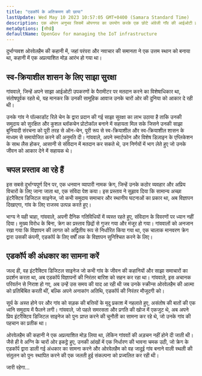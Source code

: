 ```yaml
---
title: "एडकॉर्प के अतिक्रमण की छाया"
lastUpdate: Wed May 10 2023 10:57:05 GMT+0400 (Samara Standard Time)
description: एक ओपन अनुभव जिसमें ओपनगव का उपयोग करके एक छोटे अंग्रेजी गाँव की आईओटी इंफ्रास्ट्रक्चर का प्रबंधन किया जाता है।
metaOptions: [सीखें]
defaultName: OpenGov for managing the IoT infrastructure
---
```


<LessonImages src="opengov-for-iot/opengov-intro.gif" alt="image" imageClasses="mb full" />

<RoboAcademyText fWeight="500">दुर्भाग्यवश ओरवेलहैम की कहानी में, जहां परंपरा और नवाचार की समानता ने एक उत्तम स्थान को बनाया था, कहानी में एक अप्रत्याशित मोड़ आरंभ हो गया था।
</RoboAcademyText>

## स्व-क्रियाशील शासन के लिए साझा सुरक्षा

गांववाले, जिन्हें अपने साझा आईओटी उपकरणों के पैरामीटर पर मतदान करने का विशेषाधिकार था, संतोषपूर्वक रहते थे, यह मानकर कि उनकी सामूहिक आवाज उनके चारों ओर की दुनिया को आकार दे रही थी।

उनके गांव ने पॉल्काडॉट रिले चेन के द्वारा प्रदान की गई साझा सुरक्षा का लाभ उठाया है ताकि उनकी समुदाय को सुरक्षित और कुशल ब्लॉकचेन प्रोटोकॉल बनाने में सहायता मिल सके जिसने उनकी साझा बुनियादी संरचना को पूरी तरह से ऑन-चेन, पूरी रूप से स्व-क्रियाशील और स्व-क्रियाशील शासन के माध्यम से समायोजित करने की अनुमति दी। गांववाले, अपने स्मार्टफोन और विशेष डिज़ाइन के एप्लिकेशन के साथ लैस होकर, आसानी से संविदान में मतदान कर सकते थे, उन निर्णयों में भाग लेते हुए जो उनके जीवन को आकार देने में सहायक थे।

## चपल प्रस्ताव आ रहे हैं

इस सबसे दुर्भाग्यपूर्ण दिन पर, एक धनवान व्यापारी नामक क्रेग, जिन्हें उनके कठोर व्यवहार और अप्रिय विचारों के लिए जाना जाता था, एक संविदा पेश कया। इस प्रस्ताव ने सुझाव दिया कि सामान्य अच्छा इंटरैक्टिव डिजिटल साइनेज, जो कभी समुदाय समाचार और स्थानीय घटनाओं का प्रकार था, अब विज्ञापन दिखाएगा, गांव के लिए राजस्व उत्पन्न करते हुए। 

भाग्य ने यही चाहा, गांववाले, अपनी दैनिक गतिविधियों में व्यस्त रहते हुए, संविदान के विवरणों पर ध्यान नहीं दिया। मुख्य विरोध के बिना, क्रेग का प्रस्ताव छिद्रों से गुजर गया और मंजूर हो गया। गांववालों को अनजान रखा गया कि विज्ञापन की लागत को अद्वितीय रूप से निर्धारित किया गया था, एक चालाक मानवरण क्रेग द्वारा उसकी कंपनी, एडकॉर्प के लिए वर्षों तक के विज्ञापन सुनिश्चित करने के लिए।

## एडकॉर्प की अंधकार का सामना करें

जल्द ही, वह इंटरैक्टिव डिजिटल साइनेज जो कभी गांव के जीवन की कहानियों और साझा समाचारों का प्रदर्शन करता था, अब एडकॉर्प विज्ञापनों की निरंतर बारिश को सहन कर रहा था। गांववाले, इस अचानक परिवर्तन से निराश हो गए, अब उन्हें उस समय की याद आ रही थी जब उनके स्क्रीन्स ओरवेलहैम की आत्मा को प्रतिबिंबित करती थीं, बल्कि अपने अनाकांग अतिथि, एडकॉर्प की निरंतर मौजूदगी को।

सूर्य के अस्त होने पर और गांव को सड़क की बत्तियों के मृदु प्रकाश में नहलाते हुए, असंतोष की बातों की एक ध्वनि समुदाय में फैलने लगी। गांववाले, जो पहले समरसता और प्रगति की खोज में एकजुट थे, अब अपने प्रिय इंटरैक्टिव डिजिटल साइनेज को पुनः प्राप्त करने की चुनौती का सामना कर रहे थे, जो उनके गांव की पहचान का प्रतीक था।

ओरवेलहैम की कहानी ने एक अप्रत्याशित मोड़ लिया था, लेकिन गांववाों की अड़चन नहीं होने दी जाती थी। जैसे ही वे अग्नि के चारों ओर इकट्ठे हुए, उनकी आंखों में एक निर्धारण की भावना चमक उठी, जो क्रेग के एडकॉर्प द्वारा डाली गई अंधकार का सामना करने और ओरवेलहैम को वह जादुई गांव बनाने वाली स्थली की संतुलन को पुनः स्थापित करने की एक जलती हुई संकल्पना को प्रज्वलित कर रही थी।

<RoboAcademyText>
जारी रहेगा...
</RoboAcademyText>